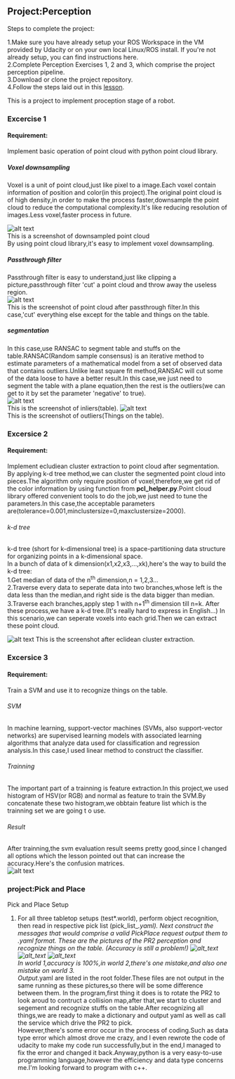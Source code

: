 

## Project:Perception  

Steps to complete the project:

  1.Make sure you have already setup your ROS Workspace in the VM provided by Udacity or on your own local Linux/ROS install. If you're not already setup, you can find instructions here.  
  2.Complete Perception Exercises 1, 2 and 3, which comprise the project perception pipeline.  
  3.Download or clone the project repository.  
  4.Follow the steps laid out in this [lesson](https://classroom.udacity.com/nanodegrees/nd209/parts/c199593e-1e9a-4830-8e29-2c86f70f489e/modules/e5bfcfbd-3f7d-43fe-8248-0c65d910345a/lessons/e3e5fd8e-2f76-4169-a5bc-5a128d380155/concepts/802deabb-7dbb-46be-bf21-6cb0a39a1961).  

[img_dowmsample]: ./pictuers/EX1_downsampled.png
[img_passthrough]: ./pictuers/EX1_pass_through_filter.png
[img_extracted_inliers]: ./pictuers/EX1_extracted_inliers.png
[img_extracted_outliers]: ./pictuers/EX1_extracted_outliers.png
[img_clusters]: ./pictuers/EX2_clusters.png
[img_confusion matrices]: ./pictuers/EX3_trained_svm.png
[PR2_view]: ./pictuers/upload.png  
[world1]: ./pictuers/world1.png  
[world2]: ./pictuers/world2.png 
[world3]: ./pictuers/world3.png 

This is a project to implement proception stage of a robot.  
### Excercise 1  
#### Requirement:  
Implement basic operation of point cloud with python point cloud library.  
##### Voxel downsampling  
Voxel is a unit of point cloud,just like pixel to a image.Each voxel contain information of position and color(in this project).The original point cloud is of high density,in order to make the process faster,downsample the point cloud to reduce the computational complexity.It's like reducing resolution of images.Less voxel,faster process in future.  

![alt text][img_dowmsample]  
This is a screenshot of downsampled point cloud  
By using point cloud library,it's easy to implement voxel downsampling.  
##### Passthrough filter
Passthrough filter is easy to understand,just like clipping a picture,passthrough filter 'cut' a point cloud and throw away the useless region.  
![alt text][img_passthrough]  
This is the screenshot of point cloud after passthrough filter.In this case,'cut' everything else except for the table and things on the table.   
##### segmentation  
In this case,use RANSAC to segment table and stuffs on the table.RANSAC(Random sample consensus) is an iterative method to estimate parameters of a mathematical model from a set of observed data that contains outliers.Unlike least square fit method,RANSAC will cut some of the data loose to have a better result.In this case,we just need to segment the table with a plane equation,then the rest is the outliers(we can get to it by set the parameter 'negative' to true).  
![alt text][img_extracted_inliers]  
This is the screenshot of inliers(table).
![alt text][img_extracted_outliers]  
This is the screenshot of outliers(Things on the table).
### Excersice 2  
#### Requirement:  
Implement ecludiean cluster extraction to point cloud after segmentation.  
By applying k-d tree method,we can cluster the segmented point cloud into pieces.The algorithm only require position of voxel,therefore,we get rid of the color information by using function from **pcl_helper.py**.Point cloud library offered convenient tools to do the job,we just need to tune the parameters.In this case,the acceptable parameters are(tolerance=0.001,minclustersize=0,maxclustersize=2000).
###### k-d tree  
k-d tree (short for k-dimensional tree) is a space-partitioning data structure for organizing points in a k-dimensional space.  
In a bunch of data of k dimension(x1,x2,x3,...,xk),here's the way to build the k-d tree:  
    1.Get median of data of the n<sup>th</sup> dimension,n = 1,2,3...  
    2.Traverse every data to seperate data into two branches,whose left is the data less than the median,and right side is the data bigger than median.  
    3.Traverse each branches,apply step 1 with n+1<sup>th</sup> dimension till n=k.
After these process,we have a k-d tree.(It's really hard to express in English...)
In this scenario,we can seperate voxels into each grid.Then we can extract these point cloud.  

![alt text][img_clusters]
This is the screenshot after eclidean cluster extraction.  

### Excersice 3 
#### Requirement:  
Train a SVM and use it to recognize things on the table.
###### SVM  
In machine learning, support-vector machines (SVMs, also support-vector networks) are supervised learning models with associated learning algorithms that analyze data used for classification and regression analysis.In this case,I used linear method to construct the classifier.
###### Trainning
The important part of a trainning is feature extraction.In this project,we used histogram of HSV(or RGB) and normal as feature to train the SVM.By concatenate these two histogram,we obbtain feature list which is the trainning set we are going t o use.  
###### Result  
After trainning,the svm evaluation result seems pretty good,since I changed all options which the lesson pointed out that can increase the accuracy.Here's the  confusion matrices.  
![alt text][img_confusion matrices]  

### project:Pick and Place
Pick and Place Setup
1. For all three tabletop setups (test*.world), perform object recognition, then read in respective pick list (pick_list_*.yaml). Next construct the messages that would comprise a valid PickPlace request output them to .yaml format.
These are the pictures of the PR2 perception and recognize things on the table. (Accuracy is still a problem!)
![alt_text][world1]  ![alt_text][world2]  ![alt_text][world3]   
In world 1,accuracy is 100%,in world 2,there's one mistake,and also one mistake on world 3.  
Output*.yaml are listed in the root folder.These files are not output in the same running as these pictures,so there will be some difference between them. 
In the program,first thing it does is to rotate the PR2 to look aroud to contruct a collision map,after that,we start to cluster and segement and recognize stuffs on the table.After recognizing all things,we are ready to make a dictionary and output yaml as well as call the service which drive the PR2 to pick.  
However,there's some error occur in the process of coding.Such as data type error which almost drove me crazy, and I even rewrote the code of udacity to make my code run successfully,but in the end,I managed to fix the error and changed it back.Anyway,python is a very easy-to-use programming language,however the efficiency and data type concerns me.I'm looking forward to program with c++.

